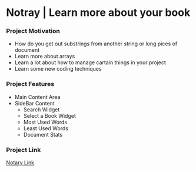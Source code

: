 # Notray | Learn more about your book

### Project Motivation
* How do you get out substrings from another string or long pices of document
* Learn more about arrays
* Learn a lot about how to manage cartain things in your project
* Learn some new coding techniques

### Project Features
* Main Content Area
* SideBar Content
  * Search Widget
  * Select a Book Widget
  * Most Used Words
  * Least Used Words
  * Document Stats

### Project Link
[Notary Link](https://mohameddwedar689.github.io/Notray/)

